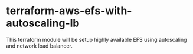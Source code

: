 # terraform-aws-efs-with-autoscaling-lb
This terraform module will be setup highly available EFS using autoscaling and network load balancer.

